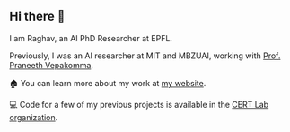 ## Hi there 👋

I am Raghav, an AI PhD Researcher at EPFL.

Previously, I was an AI researcher at MIT and MBZUAI, working with [Prof. Praneeth Vepakomma](https://sites.mit.edu/praneeth/). 

🏠 You can learn more about my work at [my website](https://raghavsinghal10.github.io/).

💻 Code for a few of my previous projects is available in the [CERT Lab organization](https://github.com/CERT-Lab).

<!--
**RaghavSinghal10/RaghavSinghal10** is a ✨ _special_ ✨ repository because its `README.md` (this file) appears on your GitHub profile.

Here are some ideas to get you started:

- 🔭 I’m currently working on ...
- 🌱 I’m currently learning ...
- 👯 I’m looking to collaborate on ...
- 🤔 I’m looking for help with ...
- 💬 Ask me about ...
- 📫 How to reach me: ...
- 😄 Pronouns: ...
- ⚡ Fun fact: ...
-->
